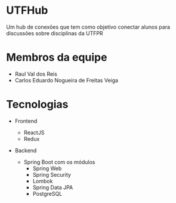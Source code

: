 # UTFHub
Um hub de conexões que tem como objetivo conectar alunos para discussões sobre disciplinas da UTFPR

# Membros da equipe
- Raul Val dos Reis
- Carlos Eduardo Nogueira de Freitas Veiga

# Tecnologias
- Frontend
  - ReactJS
  - Redux

- Backend
  - Spring Boot com os módulos
    - Spring Web
    - Spring Security
    - Lombok
    - Spring Data JPA
    - PostgreSQL
